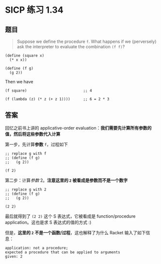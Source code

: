 # SICP 练习 1.34


## 题目
> Suppose we define the procedure `f`. What happens if we (perversely) ask the interpreter to evaluate the combination `(f f)`?
```racket
(define (square x)
  (* x x))

(define (f g)
  (g 2))
```
Then we have

```racket
(f square)                          ;; 4

(f (lambda (z) (* z (+ z 1))))      ;; 6 = 2 * 3
```


## 答案

回忆之前书上讲的 applicative-order evaluation：**我们需要先计算所有参数的值，然后将这些参数代入计算**

第一步，先计算**参数** `f`，过程如下
```racket
;; replace g with f
;; (define (f g)
;;   (g 2))

(f 2)
```
第二步：计算*参数* 2。**注意这里的 `2` 被看成是参数而不是一个数字**
```racket
;; replace g with 2
;; (define (f g)
;;   (g 2))

(2 2)
```

最后就得到了 `(2 2)` 这个 S 表达式，它被看成是 function/procedure application。这也是求 S 表达式的值的方式 :)

但是，**这里的 `2` 不是一个函数/过程**，这也解释了为什么 Racket 输入了如下信息：
```
application: not a procedure;
expected a procedure that can be applied to arguments
given: 2
```

